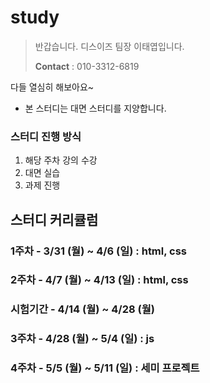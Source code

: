 # study
> 반갑습니다. 디스이즈 팀장 이태엽입니다.
> 
> 
> **Contact** : 010-3312-6819
> 

<aside>
다들 열심히 해보아요~

</aside>

- 본 스터디는 대면 스터디를 지양합니다.

### 스터디 진행 방식

1. 해당 주차 강의 수강
2. 대면 실습
3. 과제 진행

## 스터디 커리큘럼

### 1주차 - 3/31 (월) ~ 4/6 (일) : html, css

### 2주차 - 4/7 (월) ~ 4/13 (일) : html, css

### 시험기간 - 4/14 (월) ~ 4/28 (월)

### 3주차 - 4/28 (월) ~ 5/4 (일) : js

### 4주차 - 5/5 (월) ~ 5/11 (일) : 세미 프로젝트
